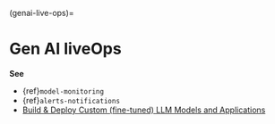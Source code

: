 (genai-live-ops)=
# Gen AI liveOps 	

**See**
- {ref}`model-monitoring`
- {ref}`alerts-notifications`
- [Build & Deploy Custom (fine-tuned) LLM Models and Applications](https://github.com/mlrun/demo-llm-tuning/tree/main)